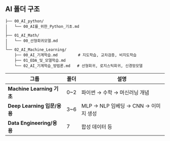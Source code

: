 ## AI 폴더 구조
```
├── 00_AI_python/
│   └── 00_AI를_위한_Python_기초.md
│
├── 01_AI_Math/
│   └── 00_선형회귀모델.md 
│
└── 02_AI_Machine_Learning/
    ├── 00_AI_기계학습.md         # 지도학습, 교차검증, 비지도학습  
    ├── 01_EDA_및_모델학습.md     
    └── 02_AI_기계학습_방법론.md   # 선형회귀, 로지스틱회귀, 신경망모델
```

| 그룹                      | 폴더  | 설명                           |
| ----------------------- | --- | ---------------------------- |
| **Machine Learning 기초** | 0~2 | 파이썬 → 수학 → 머신러닝 개념           |
| **Deep Learning 입문/응용** | 3~6 | MLP → NLP 임베딩 → CNN → 이미지 생성 |
| **Data Engineering/응용** | 7   | 합성 데이터 등                     |
